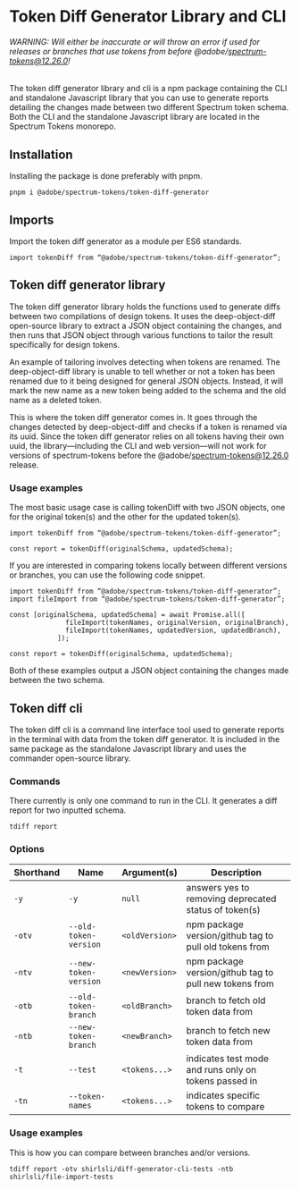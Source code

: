 # Token Diff Generator Library and CLI

###### WARNING: Will either be inaccurate or will throw an error if used for releases or branches that use tokens from before @adobe/spectrum-tokens@12.26.0!

The token diff generator library and cli is a npm package containing the CLI and standalone Javascript library that you can use to generate reports detailing the changes made between two different Spectrum token schema. Both the CLI and the standalone Javascript library are located in the Spectrum Tokens monorepo.

## Installation

Installing the package is done preferably with pnpm.

```
pnpm i @adobe/spectrum-tokens/token-diff-generator
```

## Imports

Import the token diff generator as a module per ES6 standards.

```
import tokenDiff from “@adobe/spectrum-tokens/token-diff-generator”;
```

## Token diff generator library

The token diff generator library holds the functions used to generate diffs between two compilations of design tokens. It uses the deep-object-diff open-source library to extract a JSON object containing the changes, and then runs that JSON object through various functions to tailor the result specifically for design tokens.

An example of tailoring involves detecting when tokens are renamed. The deep-object-diff library is unable to tell whether or not a token has been renamed due to it being designed for general JSON objects. Instead, it will mark the new name as a new token being added to the schema and the old name as a deleted token.

This is where the token diff generator comes in. It goes through the changes detected by deep-object-diff and checks if a token is renamed via its uuid. Since the token diff generator relies on all tokens having their own uuid, the library—including the CLI and web version—will not work for versions of spectrum-tokens before the @adobe/spectrum-tokens@12.26.0 release.

### Usage examples

The most basic usage case is calling tokenDiff with two JSON objects, one for the original token(s) and the other for the updated token(s).

```
import tokenDiff from “@adobe/spectrum-tokens/token-diff-generator”;

const report = tokenDiff(originalSchema, updatedSchema);
```

If you are interested in comparing tokens locally between different versions or branches, you can use the following code snippet.

```
import tokenDiff from “@adobe/spectrum-tokens/token-diff-generator”;
import fileImport from “@adobe/spectrum-tokens/token-diff-generator”;

const [originalSchema, updatedSchema] = await Promise.all([
              fileImport(tokenNames, originalVersion, originalBranch),
              fileImport(tokenNames, updatedVersion, updatedBranch),
            ]);

const report = tokenDiff(originalSchema, updatedSchema);
```

Both of these examples output a JSON object containing the changes made between the two schema.

## Token diff cli

The token diff cli is a command line interface tool used to generate reports in the terminal with data from the token diff generator. It is included in the same package as the standalone Javascript library and uses the commander open-source library.

### Commands

There currently is only one command to run in the CLI. It generates a diff report for two inputted schema.

```
tdiff report
```

### Options

| Shorthand | Name                  | Argument(s)    | Description                                            |
| --------- | --------------------- | -------------- | ------------------------------------------------------ |
| `-y`      | `-y`                  | `null`         | answers yes to removing deprecated status of token(s)  |
| `-otv`    | `--old-token-version` | `<oldVersion>` | npm package version/github tag to pull old tokens from |
| `-ntv`    | `--new-token-version` | `<newVersion>` | npm package version/github tag to pull new tokens from |
| `-otb`    | `--old-token-branch`  | `<oldBranch>`  | branch to fetch old token data from                    |
| `-ntb`    | `--new-token-branch`  | `<newBranch>`  | branch to fetch new token data from                    |
| `-t`      | `--test`              | `<tokens...>`  | indicates test mode and runs only on tokens passed in  |
| `-tn`     | `--token-names`       | `<tokens...>`  | indicates specific tokens to compare                   |

### Usage examples

This is how you can compare between branches and/or versions.

```
tdiff report -otv shirlsli/diff-generator-cli-tests -ntb shirlsli/file-import-tests
```
